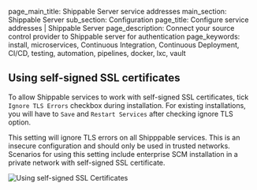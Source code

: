 page_main_title: Shippable Server service addresses
main_section: Shippable Server
sub_section: Configuration
page_title: Configure service addresses | Shippable Server
page_description: Connect your source control provider to Shippable server for authentication
page_keywords: install, microservices, Continuous Integration, Continuous Deployment, CI/CD, testing, automation, pipelines, docker, lxc, vault

## Using self-signed SSL certificates

To allow Shippable services to work with self-signed SSL certificates, tick `Ignore TLS Errors` checkbox during installation.
For existing installations, you will have to `Save` and `Restart Services` after checking ignore TLS option.

This setting will ignore TLS errors on all Shipppable services. This is an insecure configuration and should only be used in trusted networks.
Scenarios for using this setting include enterprise SCM installation in a private network with self-signed SSL certificate.

<img src="/images/platform/server/admiral-self-signed-ssl-certs.png" alt="Using self-signed SSL Certificates">
